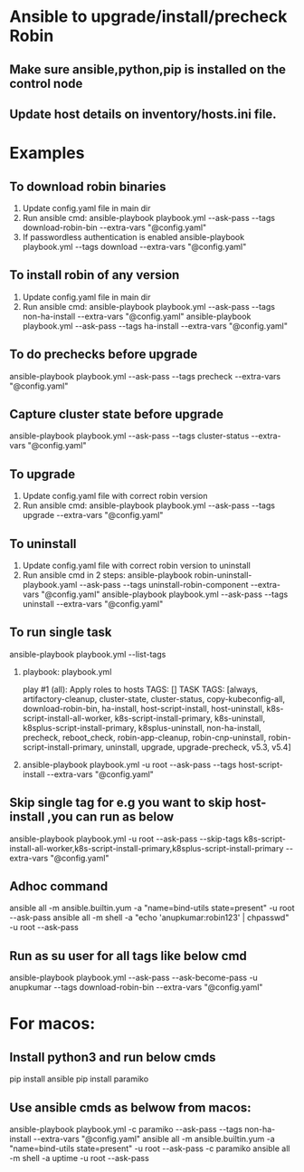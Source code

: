 # Ansible to upgrade/install/precheck Robin 
## Make sure ansible,python,pip is installed on the control node
## Update host details on inventory/hosts.ini file. 

# Examples
## To download robin binaries
1. Update config.yaml file in main dir
2. Run ansible cmd:
   ansible-playbook playbook.yml  --ask-pass --tags download-robin-bin --extra-vars "@config.yaml"
3. If passwordless authentication is enabled
   ansible-playbook playbook.yml --tags download --extra-vars "@config.yaml"  

## To install robin of any version
1. Update config.yaml file in main dir
2. Run ansible cmd:
   ansible-playbook playbook.yml  --ask-pass --tags non-ha-install --extra-vars "@config.yaml"
   ansible-playbook playbook.yml  --ask-pass --tags ha-install --extra-vars "@config.yaml"

## To do prechecks before upgrade
  ansible-playbook playbook.yml  --ask-pass --tags precheck --extra-vars "@config.yaml" 

## Capture cluster state before upgrade
  ansible-playbook playbook.yml  --ask-pass --tags cluster-status --extra-vars "@config.yaml" 

## To upgrade
1. Update config.yaml file with correct robin version
2. Run ansible cmd:
   ansible-playbook playbook.yml  --ask-pass --tags upgrade --extra-vars "@config.yaml"

## To uninstall
1. Update config.yaml file with correct robin version to uninstall
2. Run ansible cmd in 2 steps:
   ansible-playbook robin-uninstall-playbook.yaml  --ask-pass --tags uninstall-robin-component --extra-vars "@config.yaml" 
   ansible-playbook playbook.yml  --ask-pass --tags uninstall --extra-vars "@config.yaml" 


## To run single task
ansible-playbook playbook.yml --list-tags

1. playbook: playbook.yml

   play #1 (all): Apply roles to hosts	TAGS: []
      TASK TAGS: [always, artifactory-cleanup, cluster-state, cluster-status, copy-kubeconfig-all, download-robin-bin, ha-install, host-script-install, host-uninstall, k8s-script-install-all-worker, k8s-script-install-primary, k8s-uninstall, k8splus-script-install-primary, k8splus-uninstall, non-ha-install, precheck, reboot_check, robin-app-cleanup, robin-cnp-uninstall, robin-script-install-primary, uninstall, upgrade, upgrade-precheck, v5.3, v5.4]

2. ansible-playbook playbook.yml -u root --ask-pass --tags host-script-install  --extra-vars "@config.yaml"



## Skip single tag for e.g you want to skip host-install ,you can run as below
ansible-playbook playbook.yml -u root --ask-pass --skip-tags k8s-script-install-all-worker,k8s-script-install-primary,k8splus-script-install-primary --extra-vars "@config.yaml"

## Adhoc command
ansible all -m ansible.builtin.yum -a "name=bind-utils state=present" -u root  --ask-pass
ansible all -m shell -a "echo 'anupkumar:robin123' | chpasswd" -u root --ask-pass


## Run as su user for all tags like  below cmd
ansible-playbook playbook.yml  --ask-pass --ask-become-pass -u anupkumar   --tags download-robin-bin  --extra-vars "@config.yaml"

# For macos:
## Install python3  and run below cmds
pip install ansible
pip install paramiko

## Use ansible cmds as belwow from macos:
ansible-playbook playbook.yml -c paramiko --ask-pass --tags non-ha-install --extra-vars "@config.yaml"
ansible all -m ansible.builtin.yum -a "name=bind-utils state=present" -u root  --ask-pass -c paramiko
ansible all -m shell -a uptime  -u root --ask-pass
